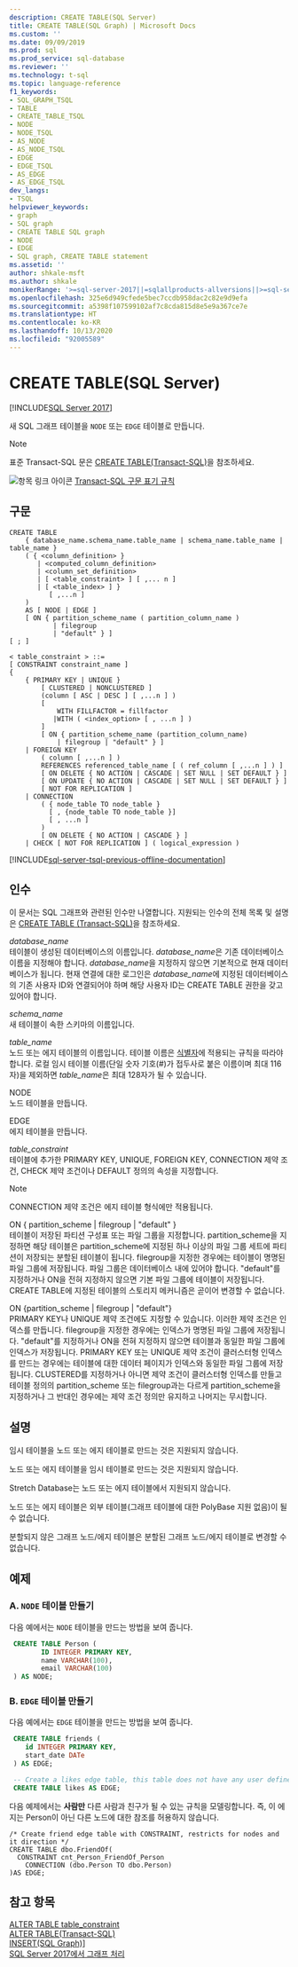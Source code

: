 ```yaml
---
description: CREATE TABLE(SQL Server)
title: CREATE TABLE(SQL Graph) | Microsoft Docs
ms.custom: ''
ms.date: 09/09/2019
ms.prod: sql
ms.prod_service: sql-database
ms.reviewer: ''
ms.technology: t-sql
ms.topic: language-reference
f1_keywords:
- SQL_GRAPH_TSQL
- TABLE
- CREATE_TABLE_TSQL
- NODE
- NODE_TSQL
- AS_NODE
- AS_NODE_TSQL
- EDGE
- EDGE_TSQL
- AS_EDGE
- AS_EDGE_TSQL
dev_langs:
- TSQL
helpviewer_keywords:
- graph
- SQL graph
- CREATE TABLE SQL graph
- NODE
- EDGE
- SQL graph, CREATE TABLE statement
ms.assetid: ''
author: shkale-msft
ms.author: shkale
monikerRange: '>=sql-server-2017||=sqlallproducts-allversions||>=sql-server-linux-2017||=azuresqldb-mi-current'
ms.openlocfilehash: 325e6d949cfede5bec7ccdb958dac2c82e9d9efa
ms.sourcegitcommit: a5398f107599102af7c8cda815d8e5e9a367ce7e
ms.translationtype: HT
ms.contentlocale: ko-KR
ms.lasthandoff: 10/13/2020
ms.locfileid: "92005589"
---
```

# <a name="create-table-sql-graph"></a>CREATE TABLE(SQL Server)
[!INCLUDE[SQL Server 2017](../../includes/applies-to-version/sqlserver2017.md)]

새 SQL 그래프 테이블을 `NODE` 또는 `EDGE` 테이블로 만듭니다. 
  
> [!NOTE]   
>  표준 Transact-SQL 문은 [CREATE TABLE(Transact-SQL)](../../t-sql/statements/create-table-transact-sql.md)을 참조하세요.
  
 ![항목 링크 아이콘](../../database-engine/configure-windows/media/topic-link.gif "항목 링크 아이콘") [Transact-SQL 구문 표기 규칙](../../t-sql/language-elements/transact-sql-syntax-conventions-transact-sql.md)  
  
## <a name="syntax"></a>구문  
  
```syntaxsql
CREATE TABLE   
    { database_name.schema_name.table_name | schema_name.table_name | table_name }
    ( { <column_definition> } 
       | <computed_column_definition>
       | <column_set_definition>
       | [ <table_constraint> ] [ ,... n ]
       | [ <table_index> ] }
          [ ,...n ]
    )   
    AS [ NODE | EDGE ]
    [ ON { partition_scheme_name ( partition_column_name )
           | filegroup
           | "default" } ]
[ ; ] 

< table_constraint > ::=
[ CONSTRAINT constraint_name ]
{
    { PRIMARY KEY | UNIQUE }
        [ CLUSTERED | NONCLUSTERED ]
        (column [ ASC | DESC ] [ ,...n ] )
        [
            WITH FILLFACTOR = fillfactor
           |WITH ( <index_option> [ , ...n ] )
        ]
        [ ON { partition_scheme_name (partition_column_name)
            | filegroup | "default" } ]
    | FOREIGN KEY
        ( column [ ,...n ] )
        REFERENCES referenced_table_name [ ( ref_column [ ,...n ] ) ]
        [ ON DELETE { NO ACTION | CASCADE | SET NULL | SET DEFAULT } ]
        [ ON UPDATE { NO ACTION | CASCADE | SET NULL | SET DEFAULT } ]
        [ NOT FOR REPLICATION ]
    | CONNECTION
        ( { node_table TO node_table } 
          [ , {node_table TO node_table }]
          [ , ...n ]
        )
        [ ON DELETE { NO ACTION | CASCADE } ]
    | CHECK [ NOT FOR REPLICATION ] ( logical_expression )
```  
  
  
[!INCLUDE[sql-server-tsql-previous-offline-documentation](../../includes/sql-server-tsql-previous-offline-documentation.md)]

## <a name="arguments"></a>인수
이 문서는 SQL 그래프와 관련된 인수만 나열합니다. 지원되는 인수의 전체 목록 및 설명은 [CREATE TABLE (Transact-SQL)](../../t-sql/statements/create-table-transact-sql.md)을 참조하세요.

 *database_name*    
 테이블이 생성된 데이터베이스의 이름입니다. *database_name*은 기존 데이터베이스 이름을 지정해야 합니다. *database_name*을 지정하지 않으면 기본적으로 현재 데이터베이스가 됩니다. 현재 연결에 대한 로그인은 *database_name*에 지정된 데이터베이스의 기존 사용자 ID와 연결되어야 하며 해당 사용자 ID는 CREATE TABLE 권한을 갖고 있어야 합니다.  
  
 *schema_name*    
 새 테이블이 속한 스키마의 이름입니다.  
  
 *table_name*      
 노드 또는 에지 테이블의 이름입니다. 테이블 이름은 [식별자](../../relational-databases/databases/database-identifiers.md)에 적용되는 규칙을 따라야 합니다. 로컬 임시 테이블 이름(단일 숫자 기호(#)가 접두사로 붙은 이름이며 최대 116자)을 제외하면 *table_name*은 최대 128자가 될 수 있습니다.  
  
 NODE   
 노드 테이블을 만듭니다.

 EDGE  
 에지 테이블을 만듭니다.  
 
 *table_constraint*   
 테이블에 추가한 PRIMARY KEY, UNIQUE, FOREIGN KEY, CONNECTION 제약 조건, CHECK 제약 조건이나 DEFAULT 정의의 속성을 지정합니다.
 
 > [!NOTE]   
 > CONNECTION 제약 조건은 에지 테이블 형식에만 적용됩니다.
 
 ON { partition_scheme | filegroup | "default" }    
 테이블이 저장된 파티션 구성표 또는 파일 그룹을 지정합니다. partition_scheme을 지정하면 해당 테이블은 partition_scheme에 지정된 하나 이상의 파일 그룹 세트에 파티션이 저장되는 분할된 테이블이 됩니다. filegroup을 지정한 경우에는 테이블이 명명된 파일 그룹에 저장됩니다. 파일 그룹은 데이터베이스 내에 있어야 합니다. "default"를 지정하거나 ON을 전혀 지정하지 않으면 기본 파일 그룹에 테이블이 저장됩니다. CREATE TABLE에 지정된 테이블의 스토리지 메커니즘은 곧이어 변경할 수 없습니다.

 ON {partition_scheme | filegroup | "default"}    
 PRIMARY KEY나 UNIQUE 제약 조건에도 지정할 수 있습니다. 이러한 제약 조건은 인덱스를 만듭니다. filegroup을 지정한 경우에는 인덱스가 명명된 파일 그룹에 저장됩니다. "default"를 지정하거나 ON을 전혀 지정하지 않으면 테이블과 동일한 파일 그룹에 인덱스가 저장됩니다. PRIMARY KEY 또는 UNIQUE 제약 조건이 클러스터형 인덱스를 만드는 경우에는 테이블에 대한 데이터 페이지가 인덱스와 동일한 파일 그룹에 저장됩니다. CLUSTERED를 지정하거나 아니면 제약 조건이 클러스터형 인덱스를 만들고 테이블 정의의 partition_scheme 또는 filegroup과는 다르게 partition_scheme을 지정하거나 그 반대인 경우에는 제약 조건 정의만 유지하고 나머지는 무시합니다.
  
## <a name="remarks"></a>설명

임시 테이블을 노드 또는 에지 테이블로 만드는 것은 지원되지 않습니다.  

노드 또는 에지 테이블을 임시 테이블로 만드는 것은 지원되지 않습니다.

Stretch Database는 노드 또는 에지 테이블에서 지원되지 않습니다.

노드 또는 에지 테이블은 외부 테이블(그래프 테이블에 대한 PolyBase 지원 없음)이 될 수 없습니다. 

분할되지 않은 그래프 노드/에지 테이블은 분할된 그래프 노드/에지 테이블로 변경할 수 없습니다. 
  
 
## <a name="examples"></a>예제  
  
### <a name="a-create-a-node-table"></a>A. `NODE` 테이블 만들기
 다음 예에서는 `NODE` 테이블을 만드는 방법을 보여 줍니다.

```sql
 CREATE TABLE Person (
        ID INTEGER PRIMARY KEY, 
        name VARCHAR(100), 
        email VARCHAR(100)
 ) AS NODE;
```

### <a name="b-create-an-edge-table"></a>B. `EDGE` 테이블 만들기
다음 예에서는 `EDGE` 테이블을 만드는 방법을 보여 줍니다.

```sql
 CREATE TABLE friends (
    id INTEGER PRIMARY KEY,
    start_date DATe
 ) AS EDGE;
```

```sql
 -- Create a likes edge table, this table does not have any user defined attributes   
 CREATE TABLE likes AS EDGE;
```

다음 예제에서는 **사람만** 다른 사람과 친구가 될 수 있는 규칙을 모델링합니다. 즉, 이 에지는 Person이 아닌 다른 노드에 대한 참조를 허용하지 않습니다.

```
/* Create friend edge table with CONSTRAINT, restricts for nodes and it direction */
CREATE TABLE dbo.FriendOf(
  CONSTRAINT cnt_Person_FriendOf_Person
    CONNECTION (dbo.Person TO dbo.Person) 
)AS EDGE;
```


## <a name="see-also"></a>참고 항목 
 [ALTER TABLE table_constraint](../../t-sql/statements/alter-table-table-constraint-transact-sql.md)   
 [ALTER TABLE&#40;Transact-SQL&#41;](../../t-sql/statements/alter-table-transact-sql.md)   
 [INSERT(SQL Graph)](../../t-sql/statements/insert-sql-graph.md)]  
 [SQL Server 2017에서 그래프 처리](../../relational-databases/graphs/sql-graph-overview.md)

